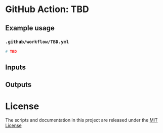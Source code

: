 # GitHub Action: TBD

## Example usage

### `.github/workflow/TBD.yml`

```yml
# TBD
```

## Inputs

## Outputs

# License

The scripts and documentation in this project are released under the [MIT License](LICENSE)
